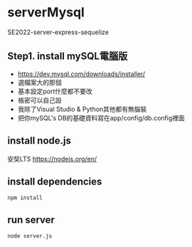 # serverMysql
SE2022-server-express-sequelize
## Step1. install mySQL電腦版
* https://dev.mysql.com/downloads/installer/
* 選檔案大的那個
* 基本設定port什麼都不要改
* 帳密可以自己設
* 我除了Visual Studio & Python其他都有無腦裝
* 把你mySQL's DB的基礎資料寫在app/config/db.config裡面
## install node.js
安奘LTS
https://nodejs.org/en/
## install dependencies
```
npm install
```
## run server
```
node server.js
```

